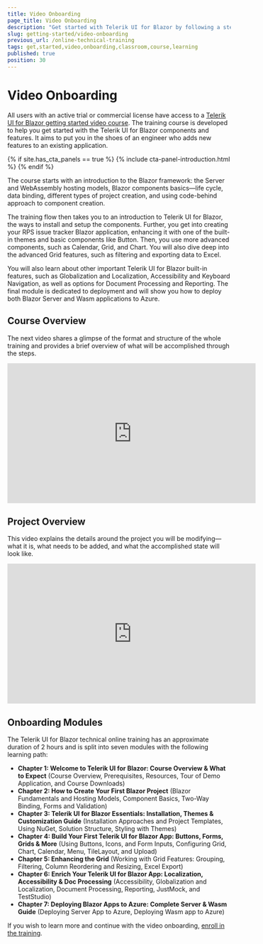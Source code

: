 ```yaml
---
title: Video Onboarding
page_title: Video Onboarding
description: "Get started with Telerik UI for Blazor by following a step-by-step video tutorial that helps you develop a real-life project."
slug: getting-started/video-onboarding
previous_url: /online-technical-training
tags: get,started,video,onboarding,classroom,course,learning
published: true
position: 30
---
```


# Video Onboarding

All users with an active trial or commercial license have access to a [Telerik UI for Blazor getting started video course](https://www.youtube.com/playlist?list=PLvmaC-XMqeBYOAIwNousFCG2rib4fcdvz).
The training course is developed to help you get started with the Telerik UI for Blazor components and features. It aims to put you in the shoes of an engineer who adds new features to an existing application.

{% if site.has_cta_panels == true %}
{% include cta-panel-introduction.html %}
{% endif %}

The course starts with an introduction to the Blazor framework: the Server and WebAssembly hosting models, Blazor components basics&mdash;life cycle, data binding, different types of project creation, and using code-behind approach to component creation.

The training flow then takes you to an introduction to Telerik UI for Blazor, the ways to install and setup the components. Further, you get into creating your RPS issue tracker Blazor application, enhancing it with one of the built-in themes and basic components like Button. Then, you use more advanced components, such as Calendar, Grid, and Chart. You will also dive deep into the advanced Grid features, such as filtering and exporting data to Excel.

You will also learn about other important Telerik UI for Blazor built-in features, such as Globalization and Localization, Accessibility and Keyboard Navigation, as well as options for Document Processing and Reporting. The final module is dedicated to deployment and will show you how to deploy both Blazor Server and Wasm applications to Azure.

## Course Overview

The next video shares a glimpse of the format and structure of the whole training and provides a brief overview of what will be accomplished through the steps. 
<iframe width="560" height="315" src="https://www.youtube.com/embed/sZOhDNIvIOs" title="Telerik UI for Blazor - Overview of the Onboarding Course" frameborder="0" allow="accelerometer; autoplay; clipboard-write; encrypted-media; gyroscope; picture-in-picture" allowfullscreen></iframe>

## Project Overview

This video explains the details around the project you will be modifying&mdash;what it is, what needs to be added, and what the accomplished state will look like.
<iframe width="560" height="315" src="https://www.youtube.com/embed/qdVUVnTdYwk" title="Telerik UI for Blazor - Project Overview" frameborder="0" allow="accelerometer; autoplay; clipboard-write; encrypted-media; gyroscope; picture-in-picture" allowfullscreen></iframe>

## Onboarding Modules

The Telerik UI for Blazor technical online training has an approximate duration of 2 hours and is split into seven modules with the following learning path:

* **Chapter 1: Welcome to Telerik UI for Blazor: Course Overview & What to Expect** (Course Overview, Prerequisites, Resources, Tour of Demo Application, and Course Downloads)
* **Chapter 2: How to Create Your First Blazor Project** (Blazor Fundamentals and Hosting Models, Component Basics, Two-Way Binding, Forms and Validation)
* **Chapter 3: Telerik UI for Blazor Essentials: Installation, Themes & Customization Guide** (Installation Approaches and Project Templates, Using NuGet, Solution Structure, Styling with Themes)
* **Chapter 4: Build Your First Telerik UI for Blazor App: Buttons, Forms, Grids & More** (Using Buttons, Icons, and Form Inputs, Configuring Grid, Chart, Calendar, Menu, TileLayout, and Upload)
* **Chapter 5: Enhancing the Grid** (Working with Grid Features: Grouping, Filtering, Column Reordering and Resizing, Excel Export)
* **Chapter 6: Enrich Your Telerik UI for Blazor App: Localization, Accessibility & Doc Processing** (Accessibility, Globalization and Localization, Document Processing, Reporting, JustMock, and TestStudio)
* **Chapter 7: Deploying Blazor Apps to Azure: Complete Server & Wasm Guide** (Deploying Server App to Azure, Deploying Wasm app to Azure)

If you wish to learn more and continue with the video onboarding, [enroll in the training](https://www.youtube.com/playlist?list=PLvmaC-XMqeBYOAIwNousFCG2rib4fcdvz).
  
